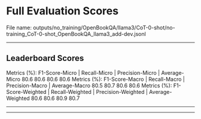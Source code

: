 # Full Evaluation Scores

File name: outputs/no_training/OpenBookQA/llama3/CoT-0-shot/no-training_CoT-0-shot_OpenBookQA_llama3_add-dev.jsonl


---

## Leaderboard Scores

Metrics (%): F1-Score-Micro | Recall-Micro | Precision-Micro | Average-Micro
                80.6        80.6          80.6        80.6
Metrics (%): F1-Score-Macro | Recall-Macro | Precision-Macro | Average-Macro
                80.5        80.7          80.6        80.6
Metrics (%): F1-Score-Weighted | Recall-Weighted | Precision-Weighted | Average-Weighted
                80.6        80.6          80.9        80.7

---


---

